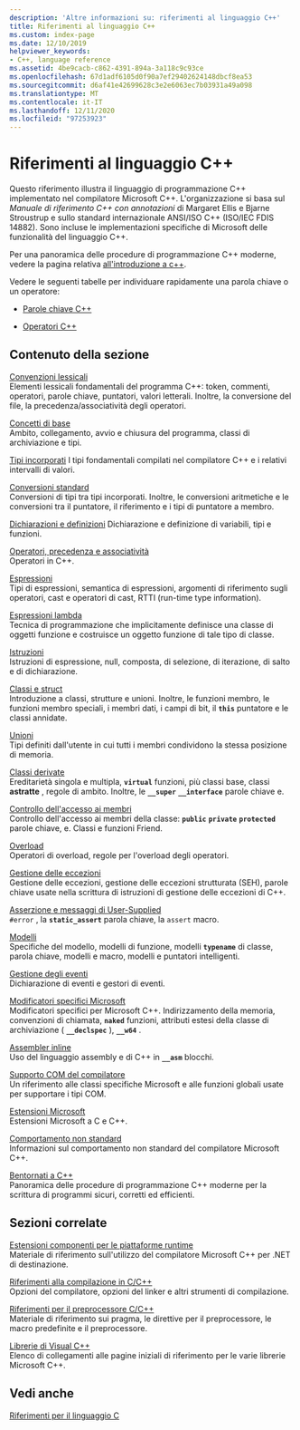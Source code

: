 ```yaml
---
description: 'Altre informazioni su: riferimenti al linguaggio C++'
title: Riferimenti al linguaggio C++
ms.custom: index-page
ms.date: 12/10/2019
helpviewer_keywords:
- C++, language reference
ms.assetid: 4be9cacb-c862-4391-894a-3a118c9c93ce
ms.openlocfilehash: 67d1adf6105d0f90a7ef29402624148dbcf8ea53
ms.sourcegitcommit: d6af41e42699628c3e2e6063ec7b03931a49a098
ms.translationtype: MT
ms.contentlocale: it-IT
ms.lasthandoff: 12/11/2020
ms.locfileid: "97253923"
---
```

# <a name="c-language-reference"></a>Riferimenti al linguaggio C++

Questo riferimento illustra il linguaggio di programmazione C++ implementato nel compilatore Microsoft C++. L'organizzazione si basa sul *Manuale di riferimento C++ con annotazioni* di Margaret Ellis e Bjarne Stroustrup e sullo standard internazionale ANSI/ISO C++ (ISO/IEC FDIS 14882). Sono incluse le implementazioni specifiche di Microsoft delle funzionalità del linguaggio C++.

Per una panoramica delle procedure di programmazione C++ moderne, vedere la pagina relativa [all'introduzione a c++](welcome-back-to-cpp-modern-cpp.md).

Vedere le seguenti tabelle per individuare rapidamente una parola chiave o un operatore:

- [Parole chiave C++](../cpp/keywords-cpp.md)

- [Operatori C++](../cpp/cpp-built-in-operators-precedence-and-associativity.md)

## <a name="in-this-section"></a>Contenuto della sezione

[Convenzioni lessicali](../cpp/lexical-conventions.md)<br/>
Elementi lessicali fondamentali del programma C++: token, commenti, operatori, parole chiave, puntatori, valori letterali. Inoltre, la conversione del file, la precedenza/associatività degli operatori.

[Concetti di base](../cpp/basic-concepts-cpp.md)<br/>
Ambito, collegamento, avvio e chiusura del programma, classi di archiviazione e tipi.

[Tipi incorporati](fundamental-types-cpp.md) I tipi fondamentali compilati nel compilatore C++ e i relativi intervalli di valori.

[Conversioni standard](../cpp/standard-conversions.md)<br/>
Conversioni di tipi tra tipi incorporati. Inoltre, le conversioni aritmetiche e le conversioni tra il puntatore, il riferimento e i tipi di puntatore a membro.

[Dichiarazioni e definizioni](declarations-and-definitions-cpp.md) Dichiarazione e definizione di variabili, tipi e funzioni.

[Operatori, precedenza e associatività](../cpp/cpp-built-in-operators-precedence-and-associativity.md)<br/>
Operatori in C++.

[Espressioni](../cpp/expressions-cpp.md)<br/>
Tipi di espressioni, semantica di espressioni, argomenti di riferimento sugli operatori, cast e operatori di cast, RTTI (run-time type information).

[Espressioni lambda](../cpp/lambda-expressions-in-cpp.md)<br/>
Tecnica di programmazione che implicitamente definisce una classe di oggetti funzione e costruisce un oggetto funzione di tale tipo di classe.

[Istruzioni](../cpp/statements-cpp.md)<br/>
Istruzioni di espressione, null, composta, di selezione, di iterazione, di salto e di dichiarazione.

[Classi e struct](../cpp/classes-and-structs-cpp.md)<br/>
Introduzione a classi, strutture e unioni. Inoltre, le funzioni membro, le funzioni membro speciali, i membri dati, i campi di bit, il **`this`** puntatore e le classi annidate.

[Unioni](unions.md)<br/>
Tipi definiti dall'utente in cui tutti i membri condividono la stessa posizione di memoria.

[Classi derivate](../cpp/inheritance-cpp.md)<br/>
Ereditarietà singola e multipla, **`virtual`** funzioni, più classi base, classi **astratte** , regole di ambito. Inoltre, le **`__super`** **`__interface`** parole chiave e.

[Controllo dell'accesso ai membri](../cpp/member-access-control-cpp.md)<br/>
Controllo dell'accesso ai membri della classe: **`public`** **`private`** **`protected`** parole chiave, e. Classi e funzioni Friend.

[Overload](operator-overloading.md)<br/>
Operatori di overload, regole per l'overload degli operatori.

[Gestione delle eccezioni](../cpp/exception-handling-in-visual-cpp.md)<br/>
Gestione delle eccezioni, gestione delle eccezioni strutturata (SEH), parole chiave usate nella scrittura di istruzioni di gestione delle eccezioni di C++.

[Asserzione e messaggi di User-Supplied](../cpp/assertion-and-user-supplied-messages-cpp.md)<br/>
`#error` , la **`static_assert`** parola chiave, la `assert` macro.

[Modelli](../cpp/templates-cpp.md)<br/>
Specifiche del modello, modelli di funzione, modelli **`typename`** di classe, parola chiave, modelli e macro, modelli e puntatori intelligenti.

[Gestione degli eventi](../cpp/event-handling.md)<br/>
Dichiarazione di eventi e gestori di eventi.

[Modificatori specifici Microsoft](../cpp/microsoft-specific-modifiers.md)<br/>
Modificatori specifici per Microsoft C++. Indirizzamento della memoria, convenzioni di chiamata, **`naked`** funzioni, attributi estesi della classe di archiviazione ( **`__declspec`** ), **`__w64`** .

[Assembler inline](../assembler/inline/inline-assembler.md)<br/>
Uso del linguaggio assembly e di C++ in **`__asm`** blocchi.

[Supporto COM del compilatore](../cpp/compiler-com-support.md)<br/>
Un riferimento alle classi specifiche Microsoft e alle funzioni globali usate per supportare i tipi COM.

[Estensioni Microsoft](../cpp/microsoft-extensions.md)<br/>
Estensioni Microsoft a C e C++.

[Comportamento non standard](../cpp/nonstandard-behavior.md)<br/>
Informazioni sul comportamento non standard del compilatore Microsoft C++.

[Bentornati a C++](welcome-back-to-cpp-modern-cpp.md)<br/>
Panoramica delle procedure di programmazione C++ moderne per la scrittura di programmi sicuri, corretti ed efficienti.

## <a name="related-sections"></a>Sezioni correlate

[Estensioni componenti per le piattaforme runtime](../extensions/component-extensions-for-runtime-platforms.md)<br/>
Materiale di riferimento sull'utilizzo del compilatore Microsoft C++ per .NET di destinazione.

[Riferimenti alla compilazione in C/C++](../build/reference/c-cpp-building-reference.md)<br/>
Opzioni del compilatore, opzioni del linker e altri strumenti di compilazione.

[Riferimenti per il preprocessore C/C++](../preprocessor/c-cpp-preprocessor-reference.md)<br/>
Materiale di riferimento sui pragma, le direttive per il preprocessore, le macro predefinite e il preprocessore.

[Librerie di Visual C++](../standard-library/cpp-standard-library-reference.md)<br/>
Elenco di collegamenti alle pagine iniziali di riferimento per le varie librerie Microsoft C++.

## <a name="see-also"></a>Vedi anche

[Riferimenti per il linguaggio C](../c-language/c-language-reference.md)
